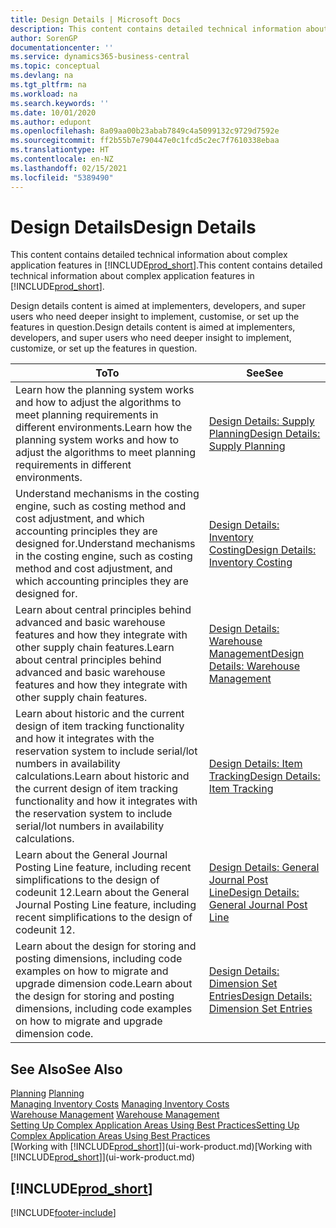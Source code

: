 ```yaml
---
title: Design Details | Microsoft Docs
description: This content contains detailed technical information about complex application features in Business Central.
author: SorenGP
documentationcenter: ''
ms.service: dynamics365-business-central
ms.topic: conceptual
ms.devlang: na
ms.tgt_pltfrm: na
ms.workload: na
ms.search.keywords: ''
ms.date: 10/01/2020
ms.author: edupont
ms.openlocfilehash: 8a09aa00b23abab7849c4a5099132c9729d7592e
ms.sourcegitcommit: ff2b55b7e790447e0c1fcd5c2ec7f7610338ebaa
ms.translationtype: HT
ms.contentlocale: en-NZ
ms.lasthandoff: 02/15/2021
ms.locfileid: "5389490"
---
```

# <a name="design-details"></a><span data-ttu-id="3bb2f-103">Design Details</span><span class="sxs-lookup"><span data-stu-id="3bb2f-103">Design Details</span></span>
<span data-ttu-id="3bb2f-104">This content contains detailed technical information about complex application features in [!INCLUDE[prod_short](includes/prod_short.md)].</span><span class="sxs-lookup"><span data-stu-id="3bb2f-104">This content contains detailed technical information about complex application features in [!INCLUDE[prod_short](includes/prod_short.md)].</span></span>  

 <span data-ttu-id="3bb2f-105">Design details content is aimed at implementers, developers, and super users who need deeper insight to implement, customise, or set up the features in question.</span><span class="sxs-lookup"><span data-stu-id="3bb2f-105">Design details content is aimed at implementers, developers, and super users who need deeper insight to implement, customize, or set up the features in question.</span></span>  

|<span data-ttu-id="3bb2f-106">**To**</span><span class="sxs-lookup"><span data-stu-id="3bb2f-106">**To**</span></span>|<span data-ttu-id="3bb2f-107">**See**</span><span class="sxs-lookup"><span data-stu-id="3bb2f-107">**See**</span></span>|  
|------------|-------------|  
|<span data-ttu-id="3bb2f-108">Learn how the planning system works and how to adjust the algorithms to meet planning requirements in different environments.</span><span class="sxs-lookup"><span data-stu-id="3bb2f-108">Learn how the planning system works and how to adjust the algorithms to meet planning requirements in different environments.</span></span>|[<span data-ttu-id="3bb2f-109">Design Details: Supply Planning</span><span class="sxs-lookup"><span data-stu-id="3bb2f-109">Design Details: Supply Planning</span></span>](design-details-supply-planning.md)|  
|<span data-ttu-id="3bb2f-110">Understand mechanisms in the costing engine, such as costing method and cost adjustment, and which accounting principles they are designed for.</span><span class="sxs-lookup"><span data-stu-id="3bb2f-110">Understand mechanisms in the costing engine, such as costing method and cost adjustment, and which accounting principles they are designed for.</span></span>|[<span data-ttu-id="3bb2f-111">Design Details: Inventory Costing</span><span class="sxs-lookup"><span data-stu-id="3bb2f-111">Design Details: Inventory Costing</span></span>](design-details-inventory-costing.md)|  
|<span data-ttu-id="3bb2f-112">Learn about central principles behind advanced and basic warehouse features and how they integrate with other supply chain features.</span><span class="sxs-lookup"><span data-stu-id="3bb2f-112">Learn about central principles behind advanced and basic warehouse features and how they integrate with other supply chain features.</span></span>|[<span data-ttu-id="3bb2f-113">Design Details: Warehouse Management</span><span class="sxs-lookup"><span data-stu-id="3bb2f-113">Design Details: Warehouse Management</span></span>](design-details-warehouse-management.md)|  
|<span data-ttu-id="3bb2f-114">Learn about historic and the current design of item tracking functionality and how it integrates with the reservation system to include serial/lot numbers in availability calculations.</span><span class="sxs-lookup"><span data-stu-id="3bb2f-114">Learn about historic and the current design of item tracking functionality and how it integrates with the reservation system to include serial/lot numbers in availability calculations.</span></span>|[<span data-ttu-id="3bb2f-115">Design Details: Item Tracking</span><span class="sxs-lookup"><span data-stu-id="3bb2f-115">Design Details: Item Tracking</span></span>](design-details-item-tracking.md)|  
|<span data-ttu-id="3bb2f-116">Learn about the General Journal Posting Line feature, including recent simplifications to the design of codeunit 12.</span><span class="sxs-lookup"><span data-stu-id="3bb2f-116">Learn about the General Journal Posting Line feature, including recent simplifications to the design of codeunit 12.</span></span>|[<span data-ttu-id="3bb2f-117">Design Details: General Journal Post Line</span><span class="sxs-lookup"><span data-stu-id="3bb2f-117">Design Details: General Journal Post Line</span></span>](design-details-general-journal-post-line.md)|
|<span data-ttu-id="3bb2f-118">Learn about the design for storing and posting dimensions, including code examples on how to migrate and upgrade dimension code.</span><span class="sxs-lookup"><span data-stu-id="3bb2f-118">Learn about the design for storing and posting dimensions, including code examples on how to migrate and upgrade dimension code.</span></span>|[<span data-ttu-id="3bb2f-119">Design Details: Dimension Set Entries</span><span class="sxs-lookup"><span data-stu-id="3bb2f-119">Design Details: Dimension Set Entries</span></span>](design-details-dimension-set-entries.md)| 

## <a name="see-also"></a><span data-ttu-id="3bb2f-120">See Also</span><span class="sxs-lookup"><span data-stu-id="3bb2f-120">See Also</span></span>  
 <span data-ttu-id="3bb2f-121">[Planning](production-planning.md) </span><span class="sxs-lookup"><span data-stu-id="3bb2f-121">[Planning](production-planning.md) </span></span>  
 <span data-ttu-id="3bb2f-122">[Managing Inventory Costs](finance-manage-inventory-costs.md) </span><span class="sxs-lookup"><span data-stu-id="3bb2f-122">[Managing Inventory Costs](finance-manage-inventory-costs.md) </span></span>  
 <span data-ttu-id="3bb2f-123">[Warehouse Management](warehouse-manage-warehouse.md) </span><span class="sxs-lookup"><span data-stu-id="3bb2f-123">[Warehouse Management](warehouse-manage-warehouse.md) </span></span>  
 [<span data-ttu-id="3bb2f-124">Setting Up Complex Application Areas Using Best Practices</span><span class="sxs-lookup"><span data-stu-id="3bb2f-124">Setting Up Complex Application Areas Using Best Practices</span></span>](set-up-complex-application-areas-using-best-practices.md)  
 <span data-ttu-id="3bb2f-125">[Working with [!INCLUDE[prod_short](includes/prod_short.md)]](ui-work-product.md)</span><span class="sxs-lookup"><span data-stu-id="3bb2f-125">[Working with [!INCLUDE[prod_short](includes/prod_short.md)]](ui-work-product.md)</span></span>

 ## [!INCLUDE[prod_short](includes/free_trial_md.md)]  


[!INCLUDE[footer-include](includes/footer-banner.md)]